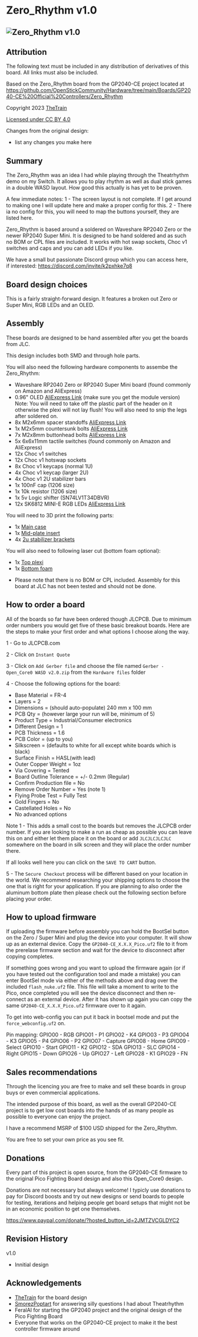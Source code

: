 # Zero_Rhythm v1.0
![Zero_Rhythm v1.0](Assets/Zero_Rhythm.jpg)
---

## Attribution

The following text must be included in any distribution of derivatives of this board. All links must also be included.

Based on the Zero_Rhythm board from the GP2040-CE project located at https://github.com/OpenStickCommunity/Hardware/tree/main/Boards/GP2040-CE%20Official%20Controllers/Zero_Rhythm

Copyright 2023 [TheTrain](https://github.com/TheTrainGoes)

[Licensed under CC BY 4.0](https://creativecommons.org/licenses/by/4.0/)

Changes from the original design:
  - list any changes you make here

## Summary

The Zero_Rhythm was an idea I had while playing through the Theatrhythm demo on my Switch.  It allows you to play rhythm as well as dual stick games in a double WASD layout.  How good this actually is has yet to be proven.

A few immediate notes:
1 - The screen layout is not complete.  If I get around to making one I will update here and make a proper config for this.
2 - There ia no config for this, you will need to map the buttons yourself, they are listed here.

Zero_Rhythm is based around a soldered on Waveshare RP2040 Zero or the newer RP2040 Super Mini.  It is designed to be hand soldered and as such no BOM or CPL files are included.  It works with hot swap sockets, Choc v1 switches and caps and you can add LEDs if you like.

We have a small but passionate Discord group which you can access here, if interested: https://discord.com/invite/k2pxhke7q8


## Board design choices

This is a fairly straight-forward design.  It features a broken out Zero or Super Mini, RGB LEDs and an OLED.


## Assembly

These boards are designed to be hand assembled after you get the boards from JLC.

This design includes both SMD and through hole parts. 

You will also need the following hardware components to assembe the Zero_Rhythm:
- Waveshare RP2040 Zero or RP2040 Super Mini board (found commonly on Amazon and AliExpress)
- 0.96" OLED [AliExpress Link](https://www.aliexpress.com/item/1005003749784158.html) (make sure you get the module version)
Note: You will need to take off the plastic part of the header on it otherwise the plexi will not lay flush!  You will also need to snip the legs after soldered on.
- 8x M2x6mm spacer standoffs [AliExpress Link](https://www.aliexpress.com/item/1005003106030065.html)
- 1x M2x5mm countersunk bolts [AliExpress Link](https://www.aliexpress.com/item/32968097507.html)
- 7x M2x8mm buttonhead bolts [AliExpress Link](https://www.aliexpress.com/item/32967225441.html)
- 5x 6x6x11mm tactile switches (found commonly on Amazon and AliExpress)
- 12x Choc v1 switches
- 12x Choc v1 hotswap sockets
- 8x Choc v1 keycaps (normal 1U)
- 4x Choc v1 keycap (larger 2U)
- 4x Choc v1 2U stabilizer bars
- 1x 100nF cap (1206 size)
- 1x 10k resistor (1206 size)
- 1x 5v Logic shifter (SN74LV1T34DBVR)
- 12x SK6812 MINI-E RGB LEDs [AliExpress Link](https://www.aliexpress.com/item/4000475685852.html)

You will need to 3D print the following parts:
- 1x [Main case](3D%20print%20files/Zero_Rhythm%20v1.0%20-%20Main%20case.stl)
- 1x [Mid-plate insert](3D%20print%20files/Zero_Rhythm%20v1.0%20-%20Mid-plate%20insert.stl)
- 4x [2u stabilizer brackets](3D%20print%20files/Zero_Rhythm%20v1.0%20-%202u%20Stabilizer%20bracket.3mf)

You will also need to following laser cut (bottom foam optional):
- 1x [Top plexi](Laser%20cut%20files/Zero_Rhythm%20v1.0%20-%20Top%20plexi.svg)
- 1x [Bottom foam](Laser%20cut%20files/Zero_Rhythm%20v1.0%20-%20Bottom%20foam.svg)

* Please note that there is no BOM or CPL included.  Assembly for this board at JLC has not been tested and should not be done.


## How to order a board

All of the boards so far have been ordered though JLCPCB.  Due to minimum order numbers you would get five of these basic breakout boards.  Here are the steps to make your first order and what options I choose along the way.

1 - Go to JLCPCB.com<br/>

2 - Click on `Instant Quote`<br/>

3 - Click on `Add Gerber file` and choose the file named `Gerber - Open_Core0 WASD v2.0.zip` from the `Hardware files` folder<br/>

4 - Choose the following options for the board:<br/>
- Base Material = FR-4<br/>
- Layers = 2<br/>
- Dimensions = (should auto-populate) 240 mm x 100 mm<br/>
- PCB Qty = (however large your run will be, minimum of 5)<br/>
- Product Type = Industrial/Consumer electronics<br/>
- Different Design = 1<br/>
- PCB Thickness = 1.6<br/>
- PCB Color = (up to you)<br/>
- Silkscreen = (defaults to white for all except white boards which is black)<br/>
- Surface Finish = HASL(with lead)<br/>
- Outer Copper Weight = 1oz<br/>
- Via Covering = Tented<br/>
- Board Outline Tolerance = +/- 0.2mm (Regular)<br/>
- Confirm Production file = No<br/>
- Remove Order Number = Yes (note 1)<br/>
- Flying Probe Test = Fully Test<br/>
- Gold Fingers = No<br/>
- Castellated Holes = No<br/>
- No advanced options<br/>

Note 1 - This adds a small cost to the boards but removes the JLCPCB order number.  If you are looking to make a run as cheap as possible you can leave this on and either let them place it on the board or add `JLCJLCJLCJLC` somewhere on the board in silk screen and they will place the order number there.

If all looks well here you can click on the `SAVE TO CART` button.

5 - The `Secure Checkout` process will be different based on your location in the world.  We recommend researching your shipping options to choose the one that is right for your application.  If you are planning to also order the aluminum bottom plate then please check out the following section before placing your order.

## How to upload firmware

If uploading the firmware before assembly you can hold the BootSel button on the Zero / Super Mini and plug the device into your computer.  It will show up as an external device.  Copy the `GP2040-CE_X.X.X_Pico.uf2` file to it from the prerelase firmware section and wait for the device to disconnect after copying completes.  

If something goes wrong and you want to upload the firmware again (or if you have tested out the configuration tool and made a mistake) you can enter BootSel mode via either of the methods above and drag over the included `flash_nuke.uf2` file.  This file will take a moment to write to the Pico, once completed you will see the device disconnect and then re-connect as an external device.  After it has shown up again you can copy the same `GP2040-CE_X.X.X_Pico.uf2` firmware over to it again.

To get into web-config you can put it back in bootsel mode and put the `force_webconfig.uf2` on.

Pin mapping:
GPIO00 - RGB
GPIO01 - P1
GPIO02 - K4
GPIO03 - P3
GPIO04 - K3
GPIO05 - P4
GPIO06 - P2
GPIO07 - Capture
GPIO08 - Home
GPIO09 - Select
GPIO10 - Start
GPIO11 - K2
GPIO12 - SDA
GPIO13 - SLC
GPIO14 - Right
GPIO15 - Down
GPIO26 - Up
GPIO27 - Left
GPIO28 - K1
GPIO29 - FN


## Sales recommendations

Through the licencing you are free to make and sell these boards in group buys or even commercial applications.  

The intended purpose of this board, as well as the overall GP2040-CE project is to get low cost boards into the hands of as many people as possible to everyone can enjoy the project.  

I have a recommend MSRP of $100 USD shipped for the Zero_Rhythm. 

You are free to set your own price as you see fit. 


## Donations

Every part of this project is open source, from the GP2040-CE firmware to the original Pico Fighting Board design and also this Open_Core0 design.  

Donations are not necessary but always welcome!  I typicly use donations to pay for Discord boosts and try out new designs or send boards to people for testing, iterations and helping people get board setups that might not be in an economic position to get one themselves.

https://www.paypal.com/donate/?hosted_button_id=2JMTZVCGLDYC2

## Revision History

v1.0
- Innitial design


## Acknowledgements

- [TheTrain](https://github.com/TheTrainGoes) for the board design
- [SmorezPoptart](https://www.youtube.com/@SmorezPoptart) for answering silly questions I had about Theatrhythm
- FeralAI for starting the GP2040 project and the original design of the Pico Fighting Board
- Everyone that works on the GP2040-CE project to make it the best controller firmware around